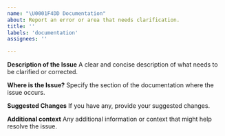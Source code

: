```yaml
---
name: "\U0001F4DD Documentation"
about: Report an error or area that needs clarification.
title: ''
labels: 'documentation'
assignees: ''

---
```


**Description of the Issue**
A clear and concise description of what needs to be clarified or corrected.

**Where is the Issue?**
Specify the section of the documentation where the issue occurs.

**Suggested Changes**
If you have any, provide your suggested changes.

**Additional context**
Any additional information or context that might help resolve the issue.
